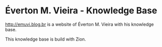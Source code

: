 # Éverton M. Vieira - Knowledge Base

<http://emuvi.blog.br> is a website of Éverton M. Vieira with his knowledge base.

This knowledge base is build with Zion.
